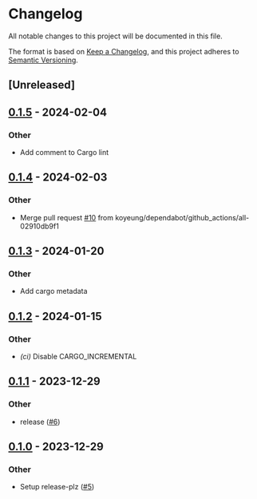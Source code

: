 # Changelog
All notable changes to this project will be documented in this file.

The format is based on [Keep a Changelog](https://keepachangelog.com/en/1.0.0/),
and this project adheres to [Semantic Versioning](https://semver.org/spec/v2.0.0.html).

## [Unreleased]

## [0.1.5](https://github.com/koyeung/colors-by-example/compare/v0.1.4...v0.1.5) - 2024-02-04

### Other
- Add comment to Cargo lint

## [0.1.4](https://github.com/koyeung/colors-by-example/compare/v0.1.3...v0.1.4) - 2024-02-03

### Other
- Merge pull request [#10](https://github.com/koyeung/colors-by-example/pull/10) from koyeung/dependabot/github_actions/all-02910db9f1

## [0.1.3](https://github.com/koyeung/colors-by-example/compare/v0.1.2...v0.1.3) - 2024-01-20

### Other
- Add cargo metadata

## [0.1.2](https://github.com/koyeung/colors-by-example/compare/v0.1.1...v0.1.2) - 2024-01-15

### Other
- *(ci)* Disable CARGO_INCREMENTAL

## [0.1.1](https://github.com/koyeung/colors-by-example/compare/v0.1.0...v0.1.1) - 2023-12-29

### Other
- release ([#6](https://github.com/koyeung/colors-by-example/pull/6))

## [0.1.0](https://github.com/koyeung/colors-by-example/releases/tag/v0.1.0) - 2023-12-29

### Other
- Setup release-plz ([#5](https://github.com/koyeung/colors-by-example/pull/5))
